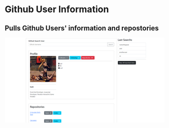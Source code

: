 # Github User Information

## Pulls Github Users' information and repostories

<picture>
  <img src="ss.png" alt="">
</picture>
